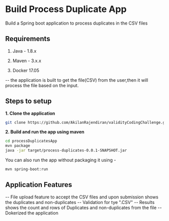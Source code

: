 # Build Process Duplicate App

Build a Spring boot application to process duplicates in the CSV files

## Requirements

1. Java - 1.8.x

2. Maven - 3.x.x

3. Docker 17.05

-- the application is built to get the file(CSV) from the user,then it will process the file based on the input.

## Steps to setup

**1. Clone the application**

```bash
git clone https://github.com/AkilanRajendiran/validityCodingChallenge.git
```

**2. Build and run the app using maven**

```bash
cd processDuplicatesApp
mvn package
java -jar target/process-duplicates-0.0.1-SNAPSHOT.jar
```

You can also run the app without packaging it using -

```bash 
mvn spring-boot:run
```
## Application Features
-- File upload feature to accept the CSV files and upon submission shows the duplicates and non-duplicates
-- Validation for tye ".CSV" 
-- Results shows the count and rows of Duplicates and non-duplicates from the file
-- Dokerized the application
